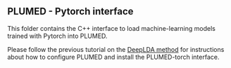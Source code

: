 ## PLUMED - Pytorch interface

This folder contains the C++ interface to load machine-learning models trained with Pytorch into PLUMED. 

Please follow the previous tutorial on the [DeepLDA method](https://colab.research.google.com/github/luigibonati/data-driven-CVs/blob/master/code/Tutorial%20-%20DeepLDA%20training.ipynb#scrollTo=F7qSDdBGn8Vv) for instructions about how to configure PLUMED and install the PLUMED-torch interface. 
